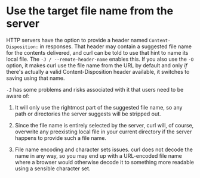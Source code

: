 # Use the target file name from the server

HTTP servers have the option to provide a header named `Content-Disposition:`
in responses. That header may contain a suggested file name for the contents
delivered, and curl can be told to use that hint to name its local file. The
`-J / --remote-header-name` enables this. If you also use the `-O` option,
it makes curl use the file name from the URL by default and only *if*
there's actually a valid Content-Disposition header available, it switches to
saving using that name.

`-J` has some problems and risks associated with it that users need to be
aware of:

1. It will only use the rightmost part of the suggested file name, so any path
or directories the server suggests will be stripped out.

2. Since the file name is entirely selected by the server, curl will, of
course, overwrite any preexisting local file in your current directory if the
server happens to provide such a file name.

3. File name encoding and character sets issues. curl does not decode the name
in any way, so you may end up with a URL-encoded file name where a browser
would otherwise decode it to something more readable using a sensible
character set.

